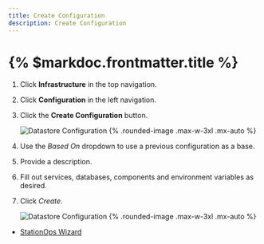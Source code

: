 ```yaml
---
title: Create Configuration
description: Create Configuration
---
```



# {% $markdoc.frontmatter.title %}



1. Click __Infrastructure__ in the top navigation.
2. Click __Configuration__ in the left navigation. 
3. Click the __Create Configuration__ button.

   ![Datastore Configuration](/images/create/InfrastructureConfigurations.png) {%  .rounded-image .max-w-3xl .mx-auto %}

4. Use the *Based On* dropdown to use a previous configuration as a base.  
5. Provide a description.  
6. Fill out services, databases, components and environment variables as desired.  
7. Click *Create*.

   ![Datastore Configuration](/images/create/CreateConfiguration.png) {%  .rounded-image .max-w-3xl .mx-auto %}

- [StationOps Wizard](/wizard)

